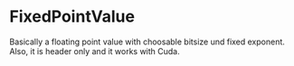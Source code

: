 # FixedPointValue
Basically a floating point value with choosable bitsize und fixed exponent. Also, it is header only and it works with Cuda.
